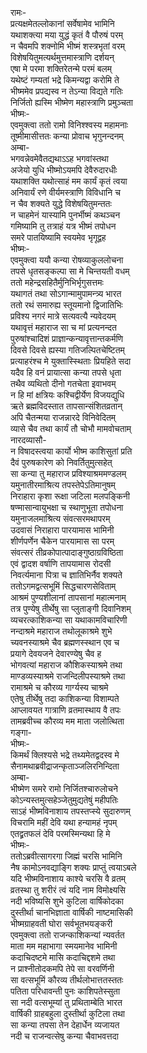 रामः-  
प्रत्यक्षमेतल्लोकानां सर्वेषामेव भामिनि  
यथाशक्त्या मया युद्धं कृतं वै पौरुषं परम्  
न चैवमपि शक्नोमि भीष्मं शस्त्रभृतां वरम्  
विशेषयितुमत्यर्थमुत्तमास्त्राणि दर्शयन्  
एषा मे परमा शक्तिरेतन्मे परमं बलम्  
यथेष्टं गम्यतां भद्रे किमन्यद्वा करोमि ते  
भीष्ममेव प्रपद्यस्व न तेऽन्या विद्यते गतिः  
निर्जितो ह्यस्मि भीष्मेण महास्त्राणि प्रमुञ्चता  
भीष्मः-  
एवमुक्त्वा ततो रामो विनिश्श्वस्य महामनाः  
तूष्मीमासीत्ततः कन्या प्रोवाच भृगुनन्दनम्  
अम्बा-  
भगवन्नेवमेवैतद्यथाऽऽह भगवांस्तथा  
अजेयो युधि भीष्मोऽयमपि देवैरुदारधीः  
यथाशक्ति यथोत्साहं मम कार्यं कृतं त्वया  
अनिवार्यं रणे वीर्यमस्त्राणि विविधानि च  
न चैव शक्यते युद्धे विशेषयितुमन्ततः  
न चाहमेनं यास्यामि पुनर्भीष्मं कथञ्चन  
गमिष्यामि तु तत्राहं यत्र भीष्मं तपोधन  
समरे पातयिष्यामि स्वयमेव भृगूद्वह  
भीष्मः-  
एवमुक्त्वा ययौ कन्या रोषव्याकुललोचना  
तपसे धृतसङ्कल्पा सा मे चिन्तयती वधम्  
ततो महेन्द्रसहितैर्मुनिभिर्भृगुसत्तमः  
यथागतं तथा सोऽगान्मामुपामन्त्र्य भारत  
ततो रथं समारुह्य स्तूयमानो द्विजातिभिः  
प्रविश्य नगरं मात्रे सत्यवत्यै न्यवेदयम्  
यथावृत्तं महाराज सा च मां प्रत्यनन्दत  
पुरुषांश्चादिशं प्राज्ञान्कन्यावृत्तान्तकर्मणि  
दिवसे दिवसे ह्यस्या गतिजल्पितचेष्टितम्  
प्रत्याहरंश्च मे युक्तास्स्थिताः प्रियहिते सदा  
यदैव हि वनं प्रायात्सा कन्या तपसे धृता  
तथैव व्यथितो दीनो गतचेता इवाभवम्  
न हि मां क्षत्रियः कश्चिद्वीर्येण विजयद्युधि  
ऋते ब्रह्मविदस्तात तापसान्संशितव्रतान्  
अपि चैतन्मया राजन्नारदे विनिवेदितम्  
व्यासे चैव तथा कार्यं तौ चोभौ मामवोचताम्  
नारदव्यासौ-  
न विषादस्त्वया कार्यो भीष्म काशिसुतां प्रति  
दैवं पुरुषकारेण को निवर्तितुमुत्सहेत्  
सा कन्या तु महाराज प्रविश्याश्रममण्डलम्  
यमुनातीरमाश्रित्य तपस्तेपेऽतिमानुषम्  
निराहारा कृशा रूक्षा जटिला मलपङ्किनी  
षण्मासान्वायुभक्षा च स्थाणुभूता तपोधना  
यमुनाजलमाश्रित्य संवत्सरमथापरम्  
उदवासं निराहारा पारयामास भामिनी  
शीर्णपर्णेन चैकेन पारयामास सा परम्  
संवत्सरं तीव्रकोपात्पादाङ्गुष्ठाग्रविष्ठिता  
एवं द्वादश वर्षाणि तापयामास रोदसी  
निवर्त्यमाना पित्रा च ज्ञातिभिर्नैव शक्यते  
ततोऽगमद्वत्सभूमिं सिद्धचारणसेविताम्  
आश्रमं पुण्यशीलानां तापसानां महात्मनाम्  
तत्र पुण्येषु तीर्थेषु सा प्लुताङ्गी दिवानिशम्  
व्यचरत्काशिकन्या सा यथाकामविचारिणी  
नन्दाश्रमे महाराज तथोलूकाश्रमे शुभे  
च्यवनस्याश्रमे चैव ब्रह्मणस्स्थान एव च  
प्रयागे देवयजने देवारण्येषु चैव ह  
भोगवत्यां महाराज कौशिकस्याश्रमे तथा  
माण्डव्यस्याश्रमे राजन्दिलीपस्याश्रमे तथा  
रामाश्रमे च कौरव्य गार्ग्यस्य चाश्रमे  
एतेषु तीर्थेषु तदा काशिकन्या विशाम्पते  
आप्लावयत गात्राणि व्रतमास्थाय वै तपः  
तामब्रवीच्च कौरव्य मम माता जलोत्थिता  
गङ्गा-  
भीष्मः-  
किमर्थं क्लिश्यसे भद्रे तथ्यमेतद्वदस्व मे  
सैनामथाब्रवीद्राजन्कृताञ्जलिरनिन्दिता  
अम्बा-  
भीष्मेण समरे रामो निर्जितश्चारुलोचने  
कोऽन्यस्तमुत्सहेञ्जेतुमुद्यतेषुं महीपतिः  
साऽहं भीष्मविनाशाय तपस्तप्स्ये सुदारुणम्  
विचरामि महीं देवि यथा हन्यामहं नृपम्  
एतद्व्रतफलं देवि परमस्मिन्यथा हि मे  
भीष्मः-  
ततोऽब्रवीत्सागरगा जिह्मं चरसि भामिनि  
नैष कामोऽनवद्याङ्गि शक्यः प्राप्तुं त्वयाऽबले  
यदि भीष्मविनाशाय काश्ये चरसि वै व्रतम्  
व्रतस्था तु शरीरं त्वं यदि नाम विमोक्ष्यसि  
नदी भविष्यसि शुभे कुटिला वार्षिकोदका  
दुस्तीर्था चानभिज्ञाता वार्षिकी नाष्टमासिकी  
भीष्मग्राहवती घोरा सर्वभूतभयङ्करी  
एवमुक्त्वा ततो राजन्काशिकन्यां न्यवर्तत  
माता मम महाभागा स्मयमानेव भामिनी  
कदाचिदष्टमे मासि कदाचिद्दशमे तथा  
न प्राश्नीतोदकमपि तेपे सा वरवर्णिनी  
सा वत्सभूमिं कौरव्य तीर्थलोभात्ततस्ततः  
पतिता परिधावन्ती पुनः काशिपतेस्सुता  
सा नदी वत्सभूम्यां तु प्रथिताम्बेति भारत  
वार्षिकी ग्राहबहुला दुस्तीर्था कुटिला तथा  
सा कन्या तपसा तेन देहार्धेन व्यजायत  
नदी च राजन्वत्सेषु कन्या चैवाभवत्तदा  
